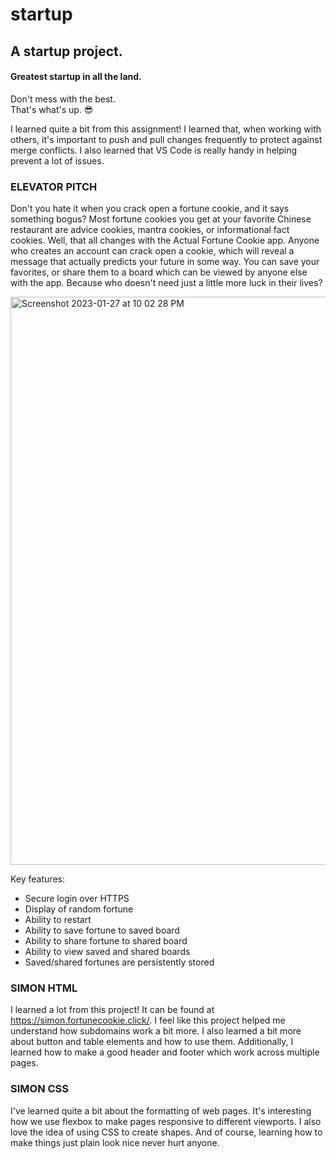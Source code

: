 # startup
## A startup project.
#### Greatest startup in all the land.
Don't mess with the best.\
That's what's up. :sunglasses:

I learned quite a bit from this assignment! I learned that, when working with others, it's important to push and pull changes frequently to protect against merge conflicts. I also learned that VS Code is really handy in helping prevent a lot of issues.


### ELEVATOR PITCH
Don't you hate it when you crack open a fortune cookie, and it says something bogus? Most fortune cookies you get at your favorite Chinese restaurant are advice cookies, mantra cookies, or informational fact cookies. Well, that all changes with the Actual Fortune Cookie app. Anyone who creates an account can crack open a cookie, which will reveal a message that actually predicts your future in some way. You can save your favorites, or share them to a board which can be viewed by anyone else with the app. Because who doesn't need just a little more luck in their lives?

<img width="909" alt="Screenshot 2023-01-27 at 10 02 28 PM" src="https://user-images.githubusercontent.com/97083274/215243101-4ff85b41-8b32-4693-8a45-d546c51fe28b.png">

Key features:
* Secure login over HTTPS
* Display of random fortune
* Ability to restart
* Ability to save fortune to saved board
* Ability to share fortune to shared board
* Ability to view saved and shared boards
* Saved/shared fortunes are persistently stored

### SIMON HTML
I learned a lot from this project! It can be found at https://simon.fortunecookie.click/. I feel like this project helped me understand how subdomains work a bit more. I also learned a bit more about button and table elements and how to use them. Additionally, I learned how to make a good header and footer which work across multiple pages.

### SIMON CSS
I've learned quite a bit about the formatting of web pages. It's interesting how we use flexbox to make pages responsive to different viewports. I also love the idea of using CSS to create shapes. And of course, learning how to make things just plain look nice never hurt anyone.
